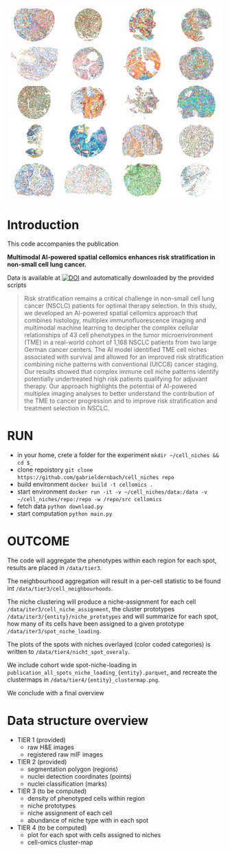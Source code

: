 ![alt text](https://github.com/gabrieldernbach/cell-niches/blob/main/spots.png)

Introduction
============
This code accompanies the publication

**Multimodal AI-powered spatial cellomics enhances risk stratification in non-small cell lung cancer.**

Data is available
at [![DOI](https://zenodo.org/badge/DOI/10.5281/zenodo.11395885.svg)](https://doi.org/10.5281/zenodo.11395885)
and automatically downloaded by the provided scripts

> Risk stratification remains a critical challenge in non-small cell lung cancer (NSCLC) patients for optimal therapy
> selection. In this study, we developed an AI-powered spatial cellomics approach that combines histology, multiplex
> immunofluorescence imaging and multimodal machine learning to decipher the complex cellular relationships of 43 cell
> phenotypes in the tumor microenvironment (TME) in a real-world cohort of 1,168 NSCLC patients from two large German
> cancer centers. The AI model identified TME cell niches associated with survival and allowed for an improved risk
> stratification combining niche patterns with conventional (UICC8) cancer staging. Our results showed that complex immune
> cell niche patterns identify potentially undertreated high risk patients qualifying for adjuvant therapy. Our approach
> highlights the potential of AI-powered multiplex imaging analyses to better understand the contribution of the TME to
> cancer progression and to improve risk stratification and treatment selection in NSCLC.



RUN
===

* in your home, crete a folder for the experiment `mkdir ~/cell_niches && cd $_`
* clone repoistory `git clone https://github.com/gabrieldernbach/cell_niches repo`
* build environment `docker build -t cellomics . `
* start environment `docker run -it -v ~/cell_niches/data:/data -v ~/cell_niches/repo:/repo -w /repo/src cellomics`
* fetch data `python download.py`
* start computation `python main.py`

OUTCOME
=======
The code will aggregate the phenotypes within each region for each spot, results are placed in `/data/tier3`.

The neighbourhood aggregation will result in a per-cell statistic to be found int `/data/tier3/cell_neighbourhoods`.

The niche clustering will produce a niche-assignment for each cell `/data/iter3/cell_niche_assignment`,
the cluster prototypes `/data/iter3/{entity}/niche_prototypes` and will summarize for each spot, how many of its cells
have been assigned to a given prototype `/data/iter3/spot_niche_loading`.

The plots of the spots with niches overlayed (color coded categories) is written to `/data/tier4/nicht_spot_overaly`.

We include cohort wide spot-niche-loading in `publication_all_spots_niche_loading_{entity}.parquet`, and recreate
the clustermaps in `/data/tier4/{entity}_clustermap.png`.

We conclude with a final overview

Data structure overview
=======================

* TIER 1 (provided)
    * raw H&E images
    * registered raw mIF images
* TIER 2 (provided)
    * segmentation polygon (regions)
    * nuclei detection coordinates (points)
    * nuclei classification (marks)
* TIER 3 (to be computed)
    * density of phenotyped cells within region
    * niche prototypes
    * niche assignment of each cell
    * abundance of niche type with in each spot
* TIER 4 (to be computed)
    * plot for each spot with cells assigned to niches
    * cell-omics cluster-map